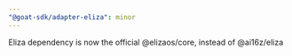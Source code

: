 ```yaml
---
"@goat-sdk/adapter-eliza": minor
---
```


Eliza dependency is now the official @elizaos/core, instead of @ai16z/eliza
